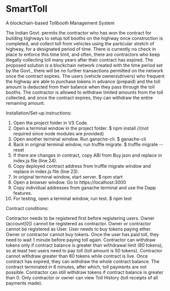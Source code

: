 # SmartToll

A blockchain-based Tollbooth Management System

The Indian Govt. permits the contractor who has won the contract for building highways to setup toll booths on the highway once construction is completed, and collect toll from vehicles using the particular stretch of highway, for a designated period of time. There is currently no check in place to enforce this time limit, and often, there are contractors who keep illegally collecting toll many years after their contract has expired. The proposed solution is a blockchain network created with the time period set by the Govt., there will be no further transactions permitted on the network once the contract expires. The users (vehicle owners\drivers) who frequent the highway are able to purchase tokens in advance (prepaid) and the toll amount is deducted from their balance when they pass through the toll booths. The contractor is allowed to withdraw limited amounts from the toll collected, and once the contract expires, they can withdraw the entire remaining amount.


Installation/Set-up instructions:

1. Open the project folder in VS Code.
2. Open a terminal window in the project folder.
   $ npm install //(not required since node modules are provided)
3. Open another terminal window. Run ganache-cli.
   $ ganache-cli
4. Back in original terminal window, run truffle migrate.
   $ truffle migrate --reset
5. If there are changes in contract, copy ABI from Buy.json and replace in index.js file (line 24).
6. Copy deployed contract address from truffle migrate window and replace in index.js file (line 23).
7. In original terminal window, start server.
   $ npm start
8. Open a browser window. Go to https://localhost:3000
9. Copy individual addresses from ganache terminal and use the Dapp features.
10. For testing, open a terminal window, run test.
   $ npm test

Contract conditions:

Contractor needs to be registered first before registering users. Owner (account[0]) cannot be registered as contractor.
Owner or contractor cannot be registered as User.
User needs to buy tokens paying ether. Owner or contractor cannot buy tokens.
Once the user has paid toll, they need to wait 1 minute before paying toll again.
Contractor can withdraw tokens only if contract balance is greater than withdrawal limit (80 tokens), so at least two users need to pay toll (toll amount is 50 tokens). Contractor cannot withdraw greater than 80 tokens while contract is live. Once contract has expired, they can withdraw the whole contract balance.
The contract terminated in 6 minutes, after which, toll payments are not possible. Contractor can still withdraw tokens if contract balance is greater than 0.
Only contractor or owner can view Toll History (toll receipts of all payments made).